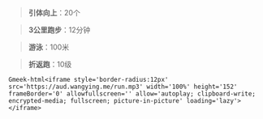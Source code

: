 > **引体向上**：20个

> **3公里跑步**：12分钟

> **游泳**：100米

> **折返跑**：10级

`Gmeek-html<iframe style='border-radius:12px' src='https://aud.wangying.me/run.mp3' width='100%' height='152' frameBorder='0' allowfullscreen='' allow='autoplay; clipboard-write; encrypted-media; fullscreen; picture-in-picture' loading='lazy'></iframe>`
